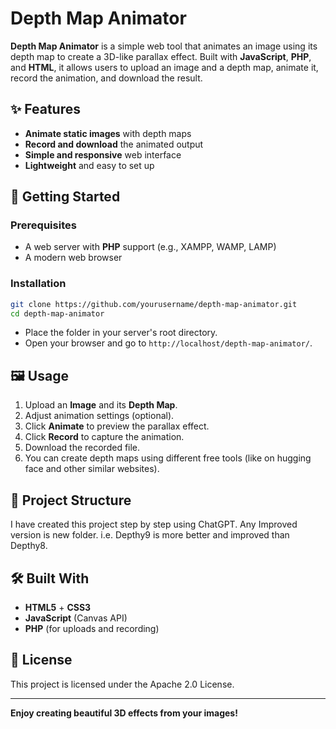 # **Depth Map Animator**

**Depth Map Animator** is a simple web tool that animates an image using its depth map to create a 3D-like parallax effect. Built with **JavaScript**, **PHP**, and **HTML**, it allows users to upload an image and a depth map, animate it, record the animation, and download the result.

## ✨ Features

- **Animate static images** with depth maps
- **Record and download** the animated output
- **Simple and responsive** web interface
- **Lightweight** and easy to set up

## 🚀 Getting Started

### Prerequisites

- A web server with **PHP** support (e.g., XAMPP, WAMP, LAMP)
- A modern web browser

### Installation

```bash
git clone https://github.com/yourusername/depth-map-animator.git
cd depth-map-animator
```

- Place the folder in your server's root directory.
- Open your browser and go to `http://localhost/depth-map-animator/`.

## 🖼️ Usage

1. Upload an **Image** and its **Depth Map**.
2. Adjust animation settings (optional).
3. Click **Animate** to preview the parallax effect.
4. Click **Record** to capture the animation.
5. Download the recorded file.
6. You can create depth maps using different free tools (like on hugging face and other similar websites).

## 📁 Project Structure

I have created this project step by step using ChatGPT. Any Improved version is new folder. i.e. Depthy9 is more better and improved than Depthy8.

## 🛠️ Built With

- **HTML5** + **CSS3**
- **JavaScript** (Canvas API)
- **PHP** (for uploads and recording)

## 📄 License

This project is licensed under the Apache 2.0 License.

---

**Enjoy creating beautiful 3D effects from your images!**
